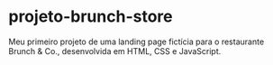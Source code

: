 # projeto-brunch-store
Meu primeiro projeto de uma landing page fictícia para o restaurante Brunch &amp; Co., desenvolvida em HTML, CSS e JavaScript.
